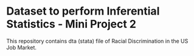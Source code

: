 # Dataset to perform Inferential Statistics - Mini Project 2

This repository contains dta (stata) file of Racial Discrimination in the US Job Market.
